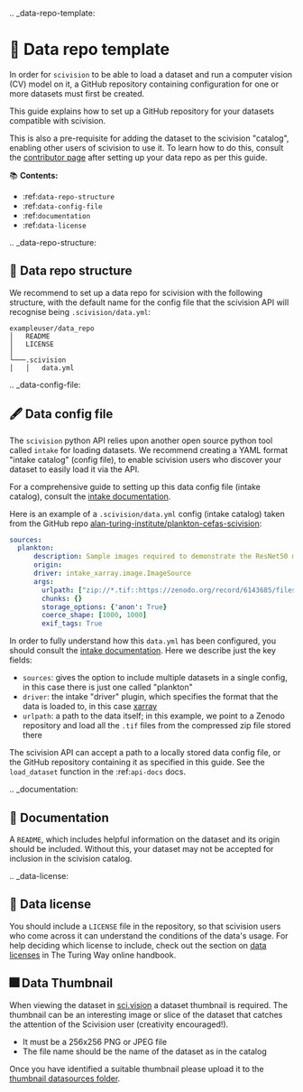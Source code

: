 .. _data-repo-template:

# 🐙 Data repo template

In order for `scivision` to be able to load a dataset and run a computer vision (CV) model on it, a GitHub repository containing configuration for one or more datasets must first be created.

This guide explains how to set up a GitHub repository for your datasets compatible with scivision.

This is also a pre-requisite for adding the dataset to the scivision "catalog", enabling other users of scivision to use it. To learn how to do this, consult the [contributor page](./contributing.html#gift-extending-the-scivision-catalog) after setting up your data repo as per this guide.

📚 **Contents:**

- :ref:`data-repo-structure`
- :ref:`data-config-file`
- :ref:`documentation`
- :ref:`data-license`
<!-- - :ref:`example-data-repos` -->

.. _data-repo-structure:

## 🧱 Data repo structure

We recommend to set up a data repo for scivision with the following structure, with the default name for the config file that the scivision API will recognise being `.scivision/data.yml`:

```
exampleuser/data_repo
│   README           
│   LICENSE          
│   
└───.scivision
│   │   data.yml     
```

.. _data-config-file:

## 🖋️ Data config file

The `scivision` python API relies upon another open source python tool called `intake` for loading datasets. We recommend creating a YAML format "intake catalog" (config file), to enable scivision users who discover your dataset to easily load it via the API.

For a comprehensive guide to setting up this data config file (intake catalog), consult the [intake documentation](https://intake.readthedocs.io/en/latest/catalog.html#yaml-format).

Here is an example of a `.scivision/data.yml` config (intake catalog) taken from the GitHub repo [alan-turing-institute/plankton-cefas-scivision](https://github.com/alan-turing-institute/plankton-cefas-scivision):

```yaml
sources:
  plankton:
      description: Sample images required to demonstrate the ResNet50 model trained in the Rapid Identification of Plankton using Machine Learning DSG undertaken by Cefas, The Alan Turing Institute and Plankton Analytics Ltd. 
      origin: 
      driver: intake_xarray.image.ImageSource
      args:
        urlpath: ["zip://*.tif::https://zenodo.org/record/6143685/files/images.zip"]
        chunks: {}
        storage_options: {'anon': True}
        coerce_shape: [1000, 1000]
        exif_tags: True
```

In order to fully understand how this `data.yml` has been configured, you should consult the [intake documentation](https://intake.readthedocs.io/en/latest/catalog.html#yaml-format). Here we describe just the key fields:

- `sources`: gives the option to include multiple datasets in a single config, in this case there is just one called "plankton"
- `driver`: the intake "driver" plugin, which specifies the format that the data is loaded to, in this case [xarray](https://github.com/intake/intake-xarray)
- `urlpath`: a path to the data itself; in this example, we point to a Zenodo repository and load all the `.tif` files from the compressed zip file stored there


The scivision API can accept a path to a locally stored data config file, or the GitHub repository containing it as specified in this guide. See the `load_dataset` function in the :ref:`api-docs` docs.

.. _documentation:

## 📄 Documentation

A `README`, which includes helpful information on the dataset and its origin should be included. Without this, your dataset may not be accepted for inclusion in the scivision catalog.

.. _data-license:

## 📜 Data license

You should include a `LICENSE` file in the repository, so that scivision users who come across it can understand the conditions of the data's usage. For help deciding which license to include, check out the section on [data licenses](https://the-turing-way.netlify.app/reproducible-research/licensing/licensing-data.html) in The Turing Way online handbook.


## 🎆 Data Thumbnail

When viewing the dataset in [sci.vision](https://sci.vision/#/datasource-grid) a dataset thumbnail is required. The thumbnail can be an interesting image or slice of the dataset that catches the attention of the Scivision user (creativity encouraged!). 

- It must be a 256x256 PNG or JPEG file
- The file name should be the name of the dataset as in the catalog

Once you have identified a suitable thumbnail please upload it to the [thumbnail datasources folder](https://github.com/alan-turing-institute/scivision/tree/main/scivision/catalog/data/thumbnails/datasources). 

<!-- .. _example-data-repos:

## 🗃️ Example data repos -->
